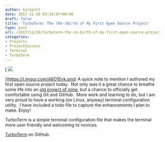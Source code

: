 ```yaml
---
author: kylepott
date: 2017-11-28 03:34:07+00:00
draft: false
title: 'TurboTerm: The (Re-)Birth of My First Open Source Project'
type: post
url: /2017/11/28/turboterm-the-re-birth-of-my-first-open-source-project/
categories:
- Projects
- ProjectSuccess
- Terminal
- TurboTerm
---
```


[
![](https://imgur.com/46O1Eykl.png)

](https://i.imgur.com/46O1Eyk.png)
A quick note to mention I authored my first open source project today.  Not only was it a great chance to breathe some life into an [old project of mine](https://lifehacker.com/274317/turbocharge-your-terminal), but a chance to officially get comfortable using Git and GitHub.  More work and learning to do, but I am very proud to have a working (on Linux, anyway) terminal configuration utility.  I have included a todo file to capture the enhancements I plan to make. Enjoy!

TurboTerm is a simple terminal configuration file that makes the terminal more user friendly and welcoming to novices.

[TurboTerm](https://github.com/kylepott/TurboTerm) on GitHub.
